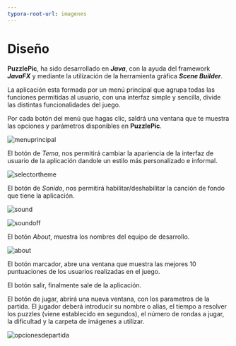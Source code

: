 ```yaml
---
typora-root-url: imagenes
---
```


# Diseño

**PuzzlePic**, ha sido desarrollado en ***Java***, con la ayuda del framework ***JavaFX*** y mediante la utilización de la herramienta  gráfica ***Scene Builder***.

La aplicación esta formada por un menú principal que agrupa todas las funciones permitidas al usuario, con una interfaz simple y sencilla, divide las distintas funcionalidades del juego.

Por cada botón del menú que hagas clic, saldrá una ventana que te muestra las opciones y parámetros disponibles en **PuzzlePic**.

![menuprincipal](/menuprincipal.PNG)



El botón de *Tema*, nos permitirá cambiar la apariencia de la interfaz de usuario de la aplicación dandole un estilo más personalizado e informal.

![selectortheme](/selectortheme.PNG)

El botón de *Sonido*, nos permitirá habilitar/deshabilitar la canción de fondo que tiene la aplicación.

![sound](/sound.PNG)

![soundoff](/soundoff.PNG)

El botón *About*, muestra los nombres del equipo de desarrollo.

![about](/about.PNG)

El botón marcador, abre una ventana que muestra las mejores 10 puntuaciones de los usuarios realizadas en el juego.

El botón salir, finalmente sale de la aplicación.



El botón de jugar, abrirá una nueva ventana, con los parametros de la partida. El jugador deberá introducir su nombre o alias, el tiempo a resolver los puzzles (viene establecido en segundos), el número de rondas a jugar, la dificultad y la carpeta de imágenes a utilizar.

![opcionesdepartida](/opcionesdepartida.PNG)

